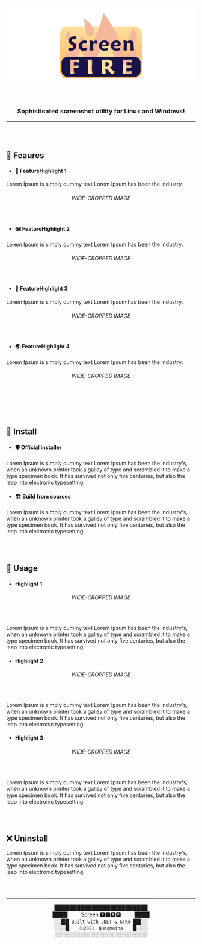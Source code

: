 ﻿<p align="center"><img src="Logo/ScreenFIRE-Splash.png" /></p>

### ﻿<p align="center"><b>Sophisticated screenshot utility for Linux and Windows!</b></p>


---

<br/>
<br/>

## 🌟 Feaures

- #### 🎨 FeatureHighlight 1
Lorem Ipsum is simply dummy text  Lorem Ipsum has been the industry.

###### <p align="center">WIDE-CROPPED IMAGE</p><br/>


- #### 🖼 FeatureHighlight 2
Lorem Ipsum is simply dummy text  Lorem Ipsum has been the industry.

###### <p align="center">WIDE-CROPPED IMAGE</p><br/>


- #### 👑 FeatureHighlight 3
Lorem Ipsum is simply dummy text  Lorem Ipsum has been the industry.

###### <p align="center">WIDE-CROPPED IMAGE</p><br/>


- #### 🌏 FeatureHighlight 4
Lorem Ipsum is simply dummy text  Lorem Ipsum has been the industry.

###### <p align="center">WIDE-CROPPED IMAGE</p><br/>


<br/>
<br/>

## 🚀 Install

- #### 🛡 Official installer
Lorem Ipsum is simply dummy text  Lorem Ipsum has been the industry's, when an unknown printer took a galley of type and scrambled it to make a type specimen book. It has survived not only five centuries, but also the leap into electronic typesetting.

- #### 🏗 Build from sources
Lorem Ipsum is simply dummy text  Lorem Ipsum has been the industry's, when an unknown printer took a galley of type and scrambled it to make a type specimen book. It has survived not only five centuries, but also the leap into electronic typesetting.


<br/>
<br/>

## 🦾 Usage

- #### Highlight 1
###### <p align="center">WIDE-CROPPED IMAGE</p><br/>

Lorem Ipsum is simply dummy text  Lorem Ipsum has been the industry's, when an unknown printer took a galley of type and scrambled it to make a type specimen book. It has survived not only five centuries, but also the leap into electronic typesetting.


- #### Highlight 2
###### <p align="center">WIDE-CROPPED IMAGE</p><br/>

Lorem Ipsum is simply dummy text  Lorem Ipsum has been the industry's, when an unknown printer took a galley of type and scrambled it to make a type specimen book. It has survived not only five centuries, but also the leap into electronic typesetting.


- #### Highlight 3
###### <p align="center">WIDE-CROPPED IMAGE</p><br/>

Lorem Ipsum is simply dummy text  Lorem Ipsum has been the industry's, when an unknown printer took a galley of type and scrambled it to make a type specimen book. It has survived not only five centuries, but also the leap into electronic typesetting.


<br/>
<br/>

## ❌ Uninstall
Lorem Ipsum is simply dummy text  Lorem Ipsum has been the industry's, when an unknown printer took a galley of type and scrambled it to make a type specimen book. It has survived not only five centuries, but also the leap into electronic typesetting.

<br/>
<br/>

---
  
<p align="center">
█████████████████████████<br/>
████ 　 　Screen 🅵🅸🆁🅴　 　 ████<br/>
░░██<code> Built with .NET & GTK# </code>██░░<br/>
░░░█<code> 　 Ⓒ2021　NHKomaiha 　 </code>█░░░<br/>
░░░░░░░░░░░░░░░░░░░░░░░░░
</p>

